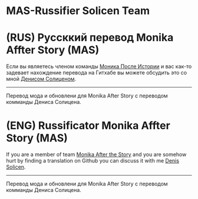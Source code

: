 # MAS-Russifier Solicen Team

# (RUS) Руссккий перевод Monika Affter Story (MAS)


Если вы являетесь членом команды [Моника После Истории](https://github.com/Monika-After-Story) и вас как-то задевает нахождение перевода на Гитхабе 
вы можете обсудить это со мной [Денисом Солиценом](https://twitter.com/DenisSolicen).

***
Перевод мода и обновлени для Monika After Story с переводом комманды Дениса Солицена.

# (ENG) Russificator Monika Affter Story  (MAS)


If you are a member of team [Monika After the Story](https://github.com/Monika-After-Story) and you are somehow hurt by finding a translation on Github you can discuss it with me [Denis Solicen](https://twitter.com/DenisSolicen).

***
Перевод мода и обновлени для Monika After Story с переводом комманды Дениса Солицена.
